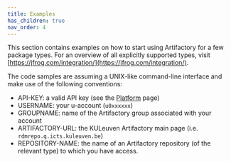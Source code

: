 ```yaml
---
title: Examples
has_children: true
nav_order: 4
---
```


This section contains examples on how to start using Artifactory for a few
package types. For an overview of all explicitly supported types, visit
[https://jfrog.com/integration/](https://jfrog.com/integration/).

The code samples are assuming a UNIX-like command-line interface
and make use of the following conventions:

* API-KEY: a valid API key (see the [Platform](../platform) page)
* USERNAME: your u-account (`u0xxxxxx`)
* GROUPNAME: name of the Artifactory group associated with your account
* ARTIFACTORY-URL: the KULeuven Artifactory main page (i.e.
  `rdmrepo.q.icts.kuleuven.be`)
* REPOSITORY-NAME: the name of an Artifactory repository (of the relevant
  type) to which you have access.
